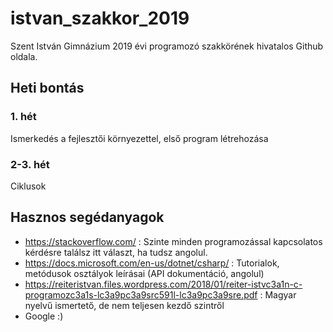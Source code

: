 # istvan_szakkor_2019
Szent István Gimnázium 2019 évi programozó szakkörének hivatalos Github oldala.

## Heti bontás
### 1. hét
Ismerkedés a fejlesztői környezettel, első program létrehozása

### 2-3. hét
Ciklusok

## Hasznos segédanyagok
- https://stackoverflow.com/ : Szinte minden programozással kapcsolatos kérdésre találsz itt választ, ha tudsz angolul.
- https://docs.microsoft.com/en-us/dotnet/csharp/ : Tutorialok, metódusok osztályok leírásai (API dokumentáció, angolul)
- https://reiteristvan.files.wordpress.com/2018/01/reiter-istvc3a1n-c-programozc3a1s-lc3a9pc3a9src591l-lc3a9pc3a9sre.pdf : Magyar nyelvű ismertető, de nem teljesen kezdő szintről
- Google :)
